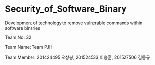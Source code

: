 # Security_of_Software_Binary
Development of technology to remove vulnerable commands within software binaries

Team No: 32

Team Name: Team PJH

Team Member: 201424495 오상봉, 201524533 이승훈, 201527506 김동규

